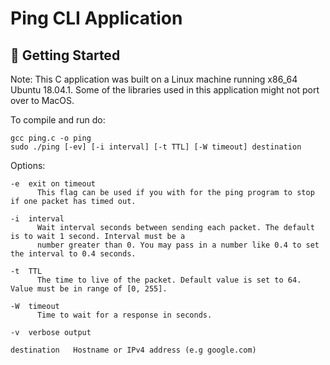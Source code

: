 # Ping CLI Application

## 🚀 Getting Started
Note:
This C application was built on a Linux machine running x86_64 Ubuntu 18.04.1. Some of the libraries used in this application might not port over to MacOS.

To compile and run do:
```
gcc ping.c -o ping
sudo ./ping [-ev] [-i interval] [-t TTL] [-W timeout] destination
```

Options:
```
-e  exit on timeout
      This flag can be used if you with for the ping program to stop if one packet has timed out.
      
-i  interval
      Wait interval seconds between sending each packet. The default is to wait 1 second. Interval must be a  
      number greater than 0. You may pass in a number like 0.4 to set the interval to 0.4 seconds.
      
-t  TTL
      The time to live of the packet. Default value is set to 64. Value must be in range of [0, 255].
      
-W  timeout
      Time to wait for a response in seconds.
      
-v  verbose output

destination   Hostname or IPv4 address (e.g google.com)
```
